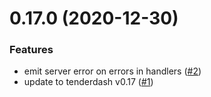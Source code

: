 # 0.17.0 (2020-12-30)


### Features

* emit server error on errors in handlers ([#2](https://github.com/tendermint/js-abci/issues/2))
* update to tenderdash v0.17 ([#1](https://github.com/tendermint/js-abci/issues/1))


